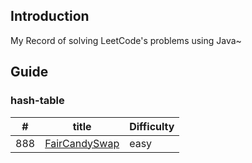 ## Introduction
My Record of solving LeetCode's problems using Java~

## Guide
### hash-table
|  #     | title                            |       Difficulty |
|  ----  | ----                             | ----             |
| 888    | [FairCandySwap]()                    |easy

